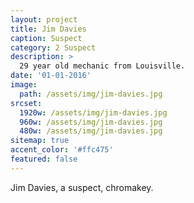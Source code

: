```yaml
---
layout: project
title: Jim Davies
caption: Suspect
category: 2 Suspect
description: >
  29 year old mechanic from Louisville.
date: '01-01-2016'
image: 
  path: /assets/img/jim-davies.jpg
srcset: 
  1920w: /assets/img/jim-davies.jpg
  960w: /assets/img/jim-davies.jpg
  480w: /assets/img/jim-davies.jpg
sitemap: true
accent_color: '#ffc475'
featured: false
---
```


Jim Davies, a suspect, chromakey.
